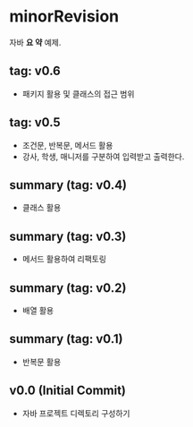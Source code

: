# minorRevision
자바 **요 약** 예제.

## tag: v0.6

- 패키지 활용 및 클래스의 접근 범위

## tag: v0.5

- 조건문, 반복문, 메서드 활용
- 강사, 학생, 매니저를 구분하여 입력받고 출력한다.

## summary (tag: v0.4)

- 클래스 활용

## summary (tag: v0.3)

- 메서드 활용하여 리팩토링

## summary (tag: v0.2)

- 배열 활용

## summary (tag: v0.1)

- 반복문 활용

## v0.0 (Initial Commit)

-   자바 프로젝트 디렉토리 구성하기
